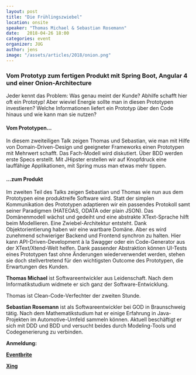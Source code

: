```yaml
---
layout: post
title: "Die Frühlingszwiebel"
location: onsite
speaker: "Thomas Michael & Sebastian Rosemann"
date:   2018-04-26 18:00
categories: event
organizer: JUG
author: jens
image: "/assets/articles/2018/onion.png"
---
```

### Vom Prototyp zum fertigen Produkt mit Spring Boot, Angular 4 und einer Onion-Architecture 

Jeder kennt das Problem: Was genau meint der Kunde? 
Abhilfe schafft hier oft ein Prototyp! 
Aber wieviel Energie sollte man in diesen Prototypen investieren? 
Welche Informationen liefert ein Prototyp über den Code hinaus und wie kann man sie nutzen?

#### Vom Prototypen...

In diesem zweiteiligen Talk zeigen Thomas und Sebastian, wie man mit Hilfe von Domain-Driven-Design und geeigneter Frameworks einen Prototypen mit Mehrwert schafft.
Das Fach-Modell wird diskutiert. 
Über BDD werden erste Specs erstellt. 
Mit JHipster erstellen wir auf Knopfdruck eine lauffähige Applikationen, mit Spring muss man etwas mehr tippen.

#### ...zum Produkt

Im zweiten Teil des Talks zeigen Sebastian und Thomas wie nun aus dem Prototypen eine produktreife Software wird. 
Statt der simplen Kommunikation des Prototypen adaptieren wir ein passendes Protokoll samt seiner Paradigmen (HATEOAS, ODATA oder plain JSON). 
Das Domänenmodell wächst und gedeiht und eine abstrakte XText-Sprache hilft beim Modellieren. 
Eine Zwiebel-Architektur entsteht. 
Dank Objektorientierung haben wir eine wartbare Domäne. 
Aber es wird zunehmend schwieriger Backend und Frontend synchron zu halten. 
Hier kann API-Driven-Development à la Swagger oder ein Code-Generator aus der XText/Xtend-Welt helfen. 
Dank passender Abstraktion können UI-Tests eines Prototypen fast ohne Änderungen wiederverwendet werden, stehen sie doch stellvertretend für den wichtigsten Outcome des Prototypen, die Erwartungen des Kunden.

**Thomas Michael** ist Softwareentwickler aus Leidenschaft. 
Nach dem Informatikstudium widmete er sich ganz der Software-Entwicklung.

Thomas ist Clean-Code-Verfechter der zweiten Stunde.

**Sebastian Rosemann** ist als Softwareentwickler bei GOD in Braunschweig tätig. 
Nach dem Mathematikstudium hat er einige Erfahrung in Java-Projekten im Automotive-Umfeld sammeln können.
Aktuell beschäftigt er sich mit DDD und BDD und versucht beides durch Modeling-Tools und Codegenerierung zu verbinden.

**Anmeldung:**

[**Eventbrite**]()

[**Xing**]()

